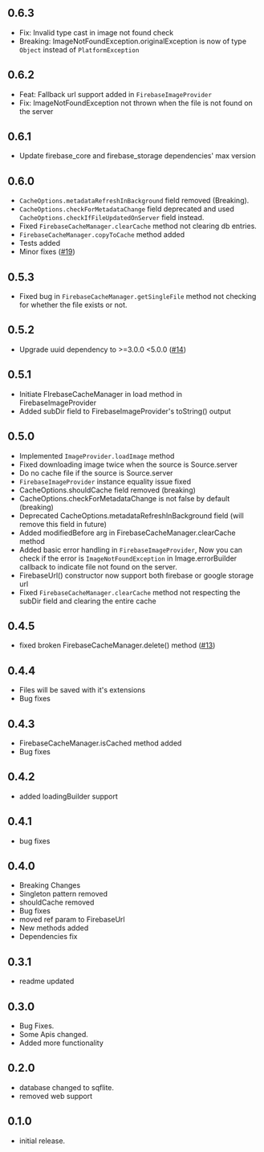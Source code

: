 ## 0.6.3

- Fix: Invalid type cast in image not found check
- Breaking: ImageNotFoundException.originalException is now of type `Object` instead of `PlatformException`

## 0.6.2

- Feat: Fallback url support added in `FirebaseImageProvider`
- Fix: ImageNotFoundException not thrown when the file is not found on the server

## 0.6.1 

- Update firebase_core and firebase_storage dependencies' max version

## 0.6.0

- `CacheOptions.metadataRefreshInBackground` field removed (Breaking).
- `CacheOptions.checkForMetadataChange` field deprecated and used `CacheOptions.checkIfFileUpdatedOnServer` field instead.
- Fixed `FirebaseCacheManager.clearCache` method not clearing db entries.
- `FirebaseCacheManager.copyToCache` method added
- Tests added
- Minor fixes ([#19](https://github.com/imsamgarg/firebase_cached_image/pull/19))

## 0.5.3

- Fixed bug in `FirebaseCacheManager.getSingleFile` method not checking for whether the file exists or not.

## 0.5.2

- Upgrade uuid dependency to >=3.0.0 <5.0.0 ([#14](https://github.com/imsamgarg/firebase_cached_image/pull/14))

## 0.5.1

- Initiate FIrebaseCacheManager in load method in FirebaseImageProvider
- Added subDir field to FirebaseImageProvider's toString() output

## 0.5.0

- Implemented `ImageProvider.loadImage` method
- Fixed downloading image twice when the source is Source.server
- Do no cache file if the source is Source.server
- `FirebaseImageProvider` instance equality issue fixed
- CacheOptions.shouldCache field removed (breaking)
- CacheOptions.checkForMetadataChange is not false by default (breaking)
- Deprecated CacheOptions.metadataRefreshInBackground field (will remove this field in future)
- Added modifiedBefore arg in FirebaseCacheManager.clearCache method
- Added basic error handling in `FirebaseImageProvider`, Now you can check if the error is `ImageNotFoundException` in Image.errorBuilder callback to indicate file not found on the server.
- FirebaseUrl() constructor now support both firebase or google storage url
- Fixed `FirebaseCacheManager.clearCache` method not respecting the subDir field and clearing the entire cache

## 0.4.5

- fixed broken FirebaseCacheManager.delete() method ([#13](https://github.com/imsamgarg/firebase_cached_image/pull/13))

## 0.4.4

- Files will be saved with it's extensions
- Bug fixes

## 0.4.3

- FirebaseCacheManager.isCached method added
- Bug fixes

## 0.4.2

- added loadingBuilder support

## 0.4.1

- bug fixes

## 0.4.0

- Breaking Changes
- Singleton pattern removed
- shouldCache removed
- Bug fixes
- moved ref param to FirebaseUrl
- New methods added
- Dependencies fix

## 0.3.1

- readme updated

## 0.3.0

- Bug Fixes.
- Some Apis changed.
- Added more functionality

## 0.2.0

- database changed to sqflite.
- removed web support

## 0.1.0

- initial release.

